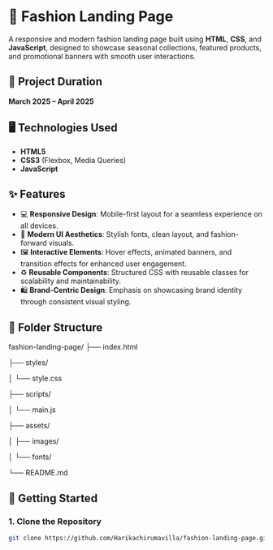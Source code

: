 # 👗 Fashion Landing Page

A responsive and modern fashion landing page built using **HTML**, **CSS**, and **JavaScript**, designed to showcase seasonal collections, featured products, and promotional banners with smooth user interactions.

## 📅 Project Duration
**March 2025 – April 2025**

## 🖥️ Technologies Used
- **HTML5**
- **CSS3** (Flexbox, Media Queries)
- **JavaScript**

## ✨ Features
- 💻 **Responsive Design**: Mobile-first layout for a seamless experience on all devices.
- 🎨 **Modern UI Aesthetics**: Stylish fonts, clean layout, and fashion-forward visuals.
- 🖼️ **Interactive Elements**: Hover effects, animated banners, and transition effects for enhanced user engagement.
- ♻️ **Reusable Components**: Structured CSS with reusable classes for scalability and maintainability.
- 🛍️ **Brand-Centric Design**: Emphasis on showcasing brand identity through consistent visual styling.

## 📁 Folder Structure

fashion-landing-page/
├── index.html

├── styles/

│ └── style.css

├── scripts/

│ └── main.js

├── assets/

│ ├── images/

│ └── fonts/

└── README.md


## 🚀 Getting Started

### 1. Clone the Repository
```bash
git clone https://github.com/Harikachirumavilla/fashion-landing-page.git
